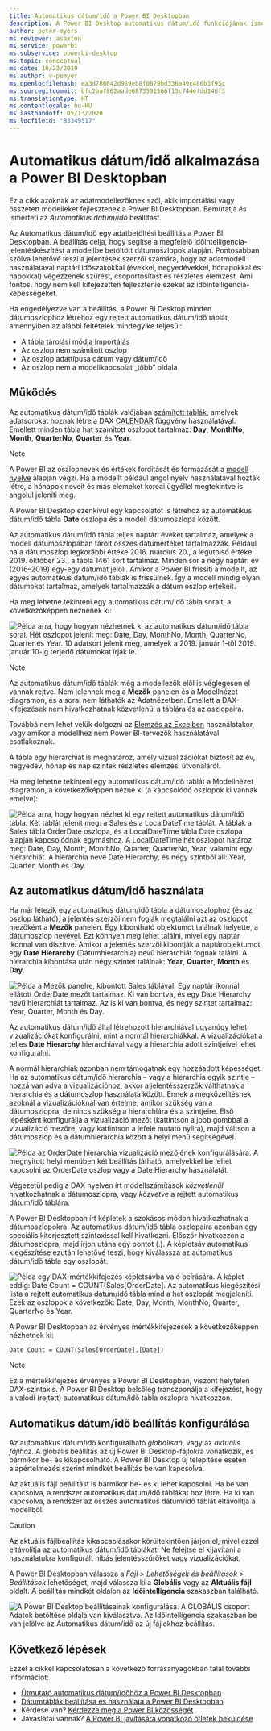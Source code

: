 ```yaml
---
title: Automatikus dátum/idő a Power BI Desktopban
description: A Power BI Desktop automatikus dátum/idő funkciójának ismertetése.
author: peter-myers
ms.reviewer: asaxton
ms.service: powerbi
ms.subservice: powerbi-desktop
ms.topic: conceptual
ms.date: 10/23/2019
ms.author: v-pemyer
ms.openlocfilehash: ea3d786642d969eb8f0879bd336a49c486b3f95c
ms.sourcegitcommit: bfc2baf862aade6873501566f13c744efdd146f3
ms.translationtype: HT
ms.contentlocale: hu-HU
ms.lasthandoff: 05/13/2020
ms.locfileid: "83349517"
---
```

# <a name="apply-auto-datetime-in-power-bi-desktop"></a>Automatikus dátum/idő alkalmazása a Power BI Desktopban

Ez a cikk azoknak az adatmodellezőknek szól, akik importálási vagy összetett modelleket fejlesztenek a Power BI Desktopban. Bemutatja és ismerteti az _Automatikus dátum/idő_ beállítást.

Az Automatikus dátum/idő egy adatbetöltési beállítás a Power BI Desktopban. A beállítás célja, hogy segítse a megfelelő időintelligencia-jelentéskészítést a modellbe betöltött dátumoszlopok alapján. Pontosabban szólva lehetővé teszi a jelentések szerzői számára, hogy az adatmodell használatával naptári időszakokkal (évekkel, negyedévekkel, hónapokkal és napokkal) végezzenek szűrést, csoportosítást és részletes elemzést. Ami fontos, hogy nem kell kifejezetten fejlesztenie ezeket az időintelligencia-képességeket.

Ha engedélyezve van a beállítás, a Power BI Desktop minden dátumoszlophoz létrehoz egy rejtett automatikus dátum/idő táblát, amennyiben az alábbi feltételek mindegyike teljesül:

- A tábla tárolási módja Importálás
- Az oszlop nem számított oszlop
- Az oszlop adattípusa dátum vagy dátum/idő
- Az oszlop nem a modellkapcsolat „több” oldala

## <a name="how-it-works"></a>Működés

Az automatikus dátum/idő táblák valójában [számított táblák](desktop-calculated-tables.md), amelyek adatsorokat hoznak létre a DAX [CALENDAR](/dax/calendar-function-dax) függvény használatával. Emellett minden tábla hat számított oszlopot tartalmaz: **Day**, **MonthNo**, **Month**, **QuarterNo**, **Quarter** és **Year**.

> [!NOTE]
> A Power BI az oszlopnevek és értékek fordítását és formázását a [modell nyelve](../fundamentals/supported-languages-countries-regions.md#choose-the-language-for-the-model-in-power-bi-desktop) alapján végzi. Ha a modellt például angol nyelv használatával hozták létre, a hónapok neveit és más elemeket koreai ügyéllel megtekintve is angolul jeleníti meg.

A Power BI Desktop ezenkívül egy kapcsolatot is létrehoz az automatikus dátum/idő tábla **Date** oszlopa és a modell dátumoszlopa között.

Az automatikus dátum/idő tábla teljes naptári éveket tartalmaz, amelyek a modell dátumoszlopában tárolt összes dátumértéket tartalmazzák. Például ha a dátumoszlop legkorábbi értéke 2016. március 20., a legutolsó értéke 2019. október 23., a tábla 1461 sort tartalmaz. Minden sor a négy naptári év (2016–2019) egy-egy dátumát jelöli. Amikor a Power BI frissíti a modellt, az egyes automatikus dátum/idő táblák is frissülnek. Így a modell mindig olyan dátumokat tartalmaz, amelyek tartalmazzák a dátum oszlop értékeit.

Ha meg lehetne tekinteni egy automatikus dátum/idő tábla sorait, a következőképpen néznének ki:

![Példa arra, hogy hogyan nézhetnek ki az automatikus dátum/idő tábla sorai. Hét oszlopot jelenít meg: Date, Day, MonthNo, Month, QuarterNo, Quarter és Year. 10 adatsort jelenít meg, amelyek a 2019. január 1-től 2019. január 10-ig terjedő dátumokat írják le.](media/desktop-auto-date-time/auto-date-time-hidden-table-example-rows.png)

> [!NOTE]
> Az automatikus dátum/idő táblák még a modellezők elől is véglegesen el vannak rejtve. Nem jelennek meg a **Mezők** panelen és a Modellnézet diagramon, és a sorai nem láthatók az Adatnézetben. Emellett a DAX-kifejezések nem hivatkozhatnak közvetlenül a táblára és az oszlopaira.
>
> Továbbá nem lehet velük dolgozni az [Elemzés az Excelben](../collaborate-share/service-analyze-in-excel.md) használatakor, vagy amikor a modellhez nem Power BI-tervezők használatával csatlakoznak.

A tábla egy hierarchiát is meghatároz, amely vizualizációkat biztosít az év, negyedév, hónap és nap szintek részletes elemzési útvonaláról.

Ha meg lehetne tekinteni egy automatikus dátum/idő táblát a Modellnézet diagramon, a következőképpen nézne ki (a kapcsolódó oszlopok ki vannak emelve):

![Példa arra, hogy hogyan nézhet ki egy rejtett automatikus dátum/idő tábla. Két táblát jelenít meg: a Sales és a LocalDateTime táblát. A táblák a Sales tábla OrderDate oszlopa, és a LocalDateTime tábla Date oszlopa alapján kapcsolódnak egymáshoz. A LocalDateTime hét oszlopot határoz meg: Date, Day, Month, MonthNo, Quarter, QuarterNo, Year, valamint egy hierarchiát. A hierarchia neve Date Hierarchy, és négy szintből áll: Year, Quarter, Month és Day.](media/desktop-auto-date-time/auto-date-time-hidden-table-example-diagram.png)

## <a name="work-with-auto-datetime"></a>Az automatikus dátum/idő használata

Ha már létezik egy automatikus dátum/idő tábla a dátumoszlophoz (és az oszlop látható), a jelentés szerzői nem fogják megtalálni azt az oszlopot mezőként a **Mezők** panelen. Egy kibontható objektumot találnak helyette, a dátumoszlop nevével. Ezt könnyen meg lehet találni, mivel egy naptár ikonnal van díszítve. Amikor a jelentés szerzői kibontják a naptárobjektumot, egy **Date Hierarchy** (Dátumhierarchia) nevű hierarchiát fognak találni. A hierarchia kibontása után négy szintet találnak: **Year**, **Quarter**, **Month** és **Day**.

![Példa a Mezők panelre, kibontott Sales táblával. Egy naptár ikonnal ellátott OrderDate mezőt tartalmaz. Ki van bontva, és egy Date Hierarchy nevű hierarchiát tartalmaz. Az is ki van bontva, és négy szintet tartalmaz: Year, Quarter, Month és Day.](media/desktop-auto-date-time/auto-date-time-fields-pane-example.png)

Az automatikus dátum/idő által létrehozott hierarchiával ugyanúgy lehet vizualizációkat konfigurálni, mint a normál hierarchiákkal. A vizualizációkat a teljes **Date Hierarchy** hierarchiával vagy a hierarchia adott szintjeivel lehet konfigurálni.

A normál hierarchiák azonban nem támogatnak egy hozzáadott képességet. Ha az automatikus dátum/idő hierarchia – vagy a hierarchia egyik szintje – hozzá van adva a vizualizációhoz, akkor a jelentésszerzők válthatnak a hierarchia és a dátumoszlop használata között. Ennek a megközelítésnek azoknál a vizualizációknál van értelme, amikor szükség van a dátumoszlopra, de nincs szükség a hierarchiára és a szintjeire. Első lépésként konfigurálja a vizualizáció mezőt (kattintson a jobb gombbal a vizualizáció mezőre, vagy kattintson a lefelé mutató nyílra), majd váltson a dátumoszlop és a dátumhierarchia között a helyi menü segítségével.

![Példa az OrderDate hierarchia vizualizáció mezőjének konfigurálására. A megnyitott helyi menüben két beállítás látható, amelyekkel be lehet kapcsolni az OrderDate oszlop vagy a Date Hierarchy használatát.](media/desktop-auto-date-time/auto-date-time-configure-visuals-fields.png)

Végezetül pedig a DAX nyelven írt modellszámítások _közvetlenül_ hivatkozhatnak a dátumoszlopra, vagy _közvetve_ a rejtett automatikus dátum/idő táblára.

A Power BI Desktopban írt képletek a szokásos módon hivatkozhatnak a dátumoszlopokra. Az automatikus dátum/idő tábla oszlopaira azonban egy speciális kiterjesztett szintaxissal kell hivatkozni. Először hivatkozzon a dátumoszlopra, majd írjon utána egy pontot (.). A képletsáv automatikus kiegészítése ezután lehetővé teszi, hogy kiválassza az automatikus dátum/idő tábla egy oszlopát.

![Példa egy DAX-mértékkifejezés képletsávba való beírására. A képlet eddig: Date Count = COUNT(Sales[OrderDate]. Az automatikus kiegészítési lista a rejtett automatikus dátum/idő tábla mind a hét oszlopát megjeleníti. Ezek az oszlopok a következők: Date, Day, Month, MonthNo, Quarter, QuarterNo és Year.](media/desktop-auto-date-time/auto-date-time-dax-auto-complete.png)

A Power BI Desktopban az érvényes mértékkifejezések a következőképpen nézhetnek ki:

```dax
Date Count = COUNT(Sales[OrderDate].[Date])
```

> [!NOTE]
> Ez a mértékkifejezés érvényes a Power BI Desktopban, viszont helytelen DAX-szintaxis. A Power BI Desktop belsőleg transzponálja a kifejezést, hogy a valódi (rejtett) automatikus dátum/idő tábla oszlopra hivatkozzon.

## <a name="configure-auto-datetime-option"></a>Automatikus dátum/idő beállítás konfigurálása

Az automatikus dátum/idő konfigurálható _globálisan_, vagy az _aktuális fájlhoz_. A globális beállítás az új Power BI Desktop-fájlokra vonatkozik, és bármikor be- és kikapcsolható. A Power BI Desktop új telepítése esetén alapértelmezés szerint mindkét beállítás be van kapcsolva.

Az aktuális fájl beállítást is bármikor be- és ki lehet kapcsolni. Ha be van kapcsolva, a rendszer automatikus dátum/idő táblákat hoz létre. Ha ki van kapcsolva, a rendszer az összes automatikus dátum/idő táblát eltávolítja a modellből.

> [!CAUTION]
> Az aktuális fájlbeállítás kikapcsolásakor körültekintően járjon el, mivel ezzel eltávolítja az automatikus dátum/idő táblákat. Ne felejtse el kijavítani a használatukra konfigurált hibás jelentésszűrőket vagy vizualizációkat.

A Power BI Desktopban válassza a _Fájl > Lehetőségek és beállítások > Beállítások_ lehetőséget, majd válassza ki a **Globális** vagy az **Aktuális fájl** oldalt. A beállítás mindkét oldalon az **Időintelligencia** szakaszban található.

![A Power BI Desktop beállításainak konfigurálása. A GLOBÁLIS csoport Adatok betöltése oldala van kiválasztva. Az Időintelligencia szakaszban be van jelölve az Automatikus dátum/idő az új fájlokhoz beállítás.](media/desktop-auto-date-time/auto-date-time-configure-global-options.png)

## <a name="next-steps"></a>Következő lépések

Ezzel a cikkel kapcsolatosan a következő forrásanyagokban talál további információt:

- [Útmutató automatikus dátum/időhöz a Power BI Desktopban](../guidance/auto-date-time.md)
- [Dátumtáblák beállítása és használata a Power BI Desktopban](desktop-date-tables.md)
- Kérdése van? [Kérdezze meg a Power BI közösségét](https://community.powerbi.com/)
- Javaslatai vannak? [A Power BI javítására vonatkozó ötletek beküldése](https://ideas.powerbi.com/)

